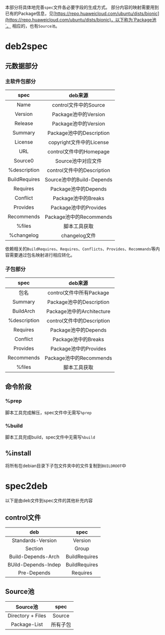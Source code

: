 本部分将具体地完善`spec`文件各必要字段的生成方式。
部分内容的映射需要用到已有的Package信息，见[https://repo.huaweicloud.com/ubuntu/dists/bionic](https://repo.huaweicloud.com/ubuntu/dists/bionic)，以下称为`Package池`。
相应的，也有`Source池`。

# deb2spec
## 元数据部分
### 主软件包部分
| spec   | deb来源 |
| :----: | :----:  |
| Name   | control文件中的Source |
| Version | Package池中的Version |
| Release | Package池中的Version |
| Summary | Package池中的Description |
| License | copyright文件中的License |
| URL     | control文件中的Homepage |
| Source0 | Source池中对应文件 |
| %description | control文件中的Description |
| BuildRequires | Source池中的Build-Depends |
| Requires | Package池中的Depends | 
| Conflict | Package池中的Breaks |
| Provides | Package池中的Provides |
| Recommends | Package池中的Recommends |
| %files | 脚本工具获取 |
| %changelog | changelog文件 |

依赖相关的`BuildRequires`、`Requires`、`Conflicts`、`Provides`、`Recommands`等内容需要通过包名映射进行相应转化。

### 子包部分
| spec | deb来源 |
| :---: | :---: |
| 包名  | control文件中所有Package |
| Summary | Package池中的Description |
| BuildArch | Package池中的Architecture |
| %description | control文件中的Description |
| Requires | Package池中的Depends |
| Conflict | Package池中的Breaks |
| Provides | Package池中的Provides |
| Recommends | Package池中的Recommends |
| %files | 脚本工具获取 |

## 命令阶段
### %prep
脚本工具完成解压，spec文件中无需写`%prep`

### %build
脚本工具完成build，spec文件中无需写`%build`

## %install
将所有在debian目录下子包文件夹中的文件复制到`BUILDROOT`中

# spec2deb
以下是由deb文件到spec文件的其他补充内容
## control文件
| deb | spec |
| :---: | :---: |
| Standards-Version | Version |
| Section | Group |
| Build-Depends-Arch | BuildRequires |
| BUild-Depends-Indep | BuildRequires |
| Pre-Depends | Requires |

## Source池
| Source池 | spec |
| :---: | :---: |
| Directory + Files | Source |
| Package-List | 所有子包 |